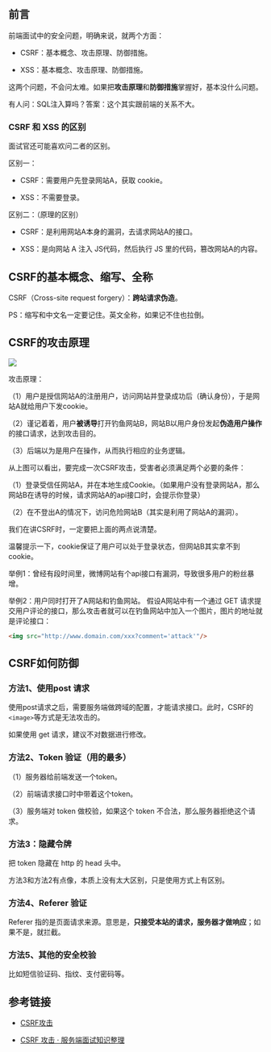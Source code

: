 
## 前言

前端面试中的安全问题，明确来说，就两个方面：

- CSRF：基本概念、攻击原理、防御措施。

- XSS：基本概念、攻击原理、防御措施。

这两个问题，不会问太难。如果把**攻击原理**和**防御措施**掌握好，基本没什么问题。

有人问：SQL注入算吗？答案：这个其实跟前端的关系不大。

### CSRF 和 XSS 的区别

面试官还可能喜欢问二者的区别。

区别一：

- CSRF：需要用户先登录网站A，获取 cookie。

- XSS：不需要登录。


区别二：（原理的区别）

- CSRF：是利用网站A本身的漏洞，去请求网站A的接口。

- XSS：是向网站 A 注入 JS代码，然后执行 JS 里的代码，篡改网站A的内容。


## CSRF的基本概念、缩写、全称

CSRF（Cross-site request forgery）：**跨站请求伪造**。

PS：缩写和中文名一定要记住。英文全称，如果记不住也拉倒。


## CSRF的攻击原理

![](https://img.smyhvae.com/20180307_1735.png)

攻击原理：

（1）用户是授信网站A的注册用户，访问网站并登录成功后（确认身份），于是网站A就给用户下发cookie。

（2）谨记着着，用户**被诱导**打开钓鱼网站B，网站B以用户身份发起**伪造用户操作**的接口请求，达到攻击目的。

（3）后端以为是用户在操作，从而执行相应的业务逻辑。

从上图可以看出，要完成一次CSRF攻击，受害者必须满足两个必要的条件：

（1）登录受信任网站A，并在本地生成Cookie。（如果用户没有登录网站A，那么网站B在诱导的时候，请求网站A的api接口时，会提示你登录）

（2）在不登出A的情况下，访问危险网站B（其实是利用了网站A的漏洞）。

我们在讲CSRF时，一定要把上面的两点说清楚。

温馨提示一下，cookie保证了用户可以处于登录状态，但网站B其实拿不到 cookie。

举例1：曾经有段时间里，微博网站有个api接口有漏洞，导致很多用户的粉丝暴增。

举例2：用户同时打开了A网站和钓鱼网站。 假设A网站中有一个通过 GET 请求提交用户评论的接口，那么攻击者就可以在钓鱼网站中加入一个图片，图片的地址就是评论接口：

```html
<img src="http://www.domain.com/xxx?comment='attack'"/>
```

## CSRF如何防御

### 方法1、使用post 请求

使用post请求之后，需要服务端做跨域的配置，才能请求接口。此时，CSRF的`<image>`等方式是无法攻击的。

如果使用 get 请求，建议不对数据进行修改。

### 方法2、Token 验证（用的最多）

（1）服务器给前端发送一个token。

（2）前端请求接口时中带着这个token。

（3）服务端对 token 做校验，如果这个 token 不合法，那么服务器拒绝这个请求。

### 方法3：隐藏令牌

把 token 隐藏在 http 的 head 头中。

方法3和方法2有点像，本质上没有太大区别，只是使用方式上有区别。

### 方法4、Referer 验证

Referer 指的是页面请求来源。意思是，**只接受本站的请求，服务器才做响应**；如果不是，就拦截。

### 方法5、其他的安全校验

比如短信验证码、指纹、支付密码等。

## 参考链接

- [CSRF攻击](https://fecommunity.github.io/front-end-interview/%E5%89%8D%E7%AB%AF%E7%9F%A5%E8%AF%86%E4%BD%93%E7%B3%BB/Web%E5%AE%89%E5%85%A8/2.CSRF%E6%94%BB%E5%87%BB.html)

- [CSRF 攻击 · 服务端面试知识整理](http://jalan.space/interview/network/security/csrf.html)

